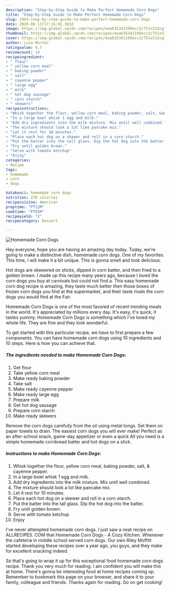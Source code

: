 ```yaml
---
description: "Step-by-Step Guide to Make Perfect Homemade Corn Dogs"
title: "Step-by-Step Guide to Make Perfect Homemade Corn Dogs"
slug: 1943-step-by-step-guide-to-make-perfect-homemade-corn-dogs
date: 2020-08-11T17:15:01.383Z
image: https://img-global.cpcdn.com/recipes/eea635341199ecc3/751x532cq70/homemade-corn-dogs-recipe-main-photo.jpg
thumbnail: https://img-global.cpcdn.com/recipes/eea635341199ecc3/751x532cq70/homemade-corn-dogs-recipe-main-photo.jpg
cover: https://img-global.cpcdn.com/recipes/eea635341199ecc3/751x532cq70/homemade-corn-dogs-recipe-main-photo.jpg
author: Lina Morton
ratingvalue: 4.7
reviewcount: 14
recipeingredient:
- " flour"
- " yellow corn meal"
- " baking powder"
- " salt"
- " cayenne pepper"
- " large egg"
- " milk"
- " hot dog sausage"
- " corn starch"
- " skewers"
recipeinstructions:
- "Whisk together the flour, yellow corn meal, baking powder, salt, &amp; cayenne pepper."
- "In a large bowl whisk 1 egg and milk."
- "Add dry ingredients into the milk mixture. Mix until well combined."
- "The mixture should look a lot like pancake mix."
- "Let it rest for 10 minutes."
- "Place each hot dog on a skewer and roll in a corn starch."
- "Put the batter into the tall glass. Dip the hot dog into the batter."
- "Fry until golden brown."
- "Serve with tomato ketchup"
- "Enjoy"
categories:
- Recipe
tags:
- homemade
- corn
- dogs

katakunci: homemade corn dogs 
nutrition: 278 calories
recipecuisine: American
preptime: "PT12M"
cooktime: "PT55M"
recipeyield: "2"
recipecategory: Dessert

---
```



![Homemade Corn Dogs](https://img-global.cpcdn.com/recipes/eea635341199ecc3/751x532cq70/homemade-corn-dogs-recipe-main-photo.jpg)

Hey everyone, hope you are having an amazing day today. Today, we're going to make a distinctive dish, homemade corn dogs. One of my favorites. This time, I will make it a bit unique. This is gonna smell and look delicious.

Hot dogs are skewered on sticks, dipped in corn batter, and then fried to a golden brown. I made up this recipe many years ago, because I loved the corn dogs you buy at carnivals but could not find a. This easy homemade corn dog recipe is amazing, they taste much better then those boxes of frozen corn dogs you find at the supermarket, and their taste rivals the corn dogs you would find at the Fair.

Homemade Corn Dogs is one of the most favored of recent trending meals in the world. It's appreciated by millions every day. It's easy, it's quick, it tastes yummy. Homemade Corn Dogs is something which I've loved my whole life. They are fine and they look wonderful.


To get started with this particular recipe, we have to first prepare a few components. You can have homemade corn dogs using 10 ingredients and 10 steps. Here is how you can achieve that.

<!--inarticleads1-->

##### The ingredients needed to make Homemade Corn Dogs:

1. Get  flour
1. Take  yellow corn meal
1. Make ready  baking powder
1. Take  salt
1. Make ready  cayenne pepper
1. Make ready  large egg
1. Prepare  milk
1. Get  hot dog sausage
1. Prepare  corn starch
1. Make ready  skewers


Remove the corn dogs carefully from the oil using metal tongs. Set them on paper towels to drain. The easiest corn dogs you will ever make! Perfect as an after-school snack, game-day appetizer or even a quick All you need is a simple homemade cornbread batter and hot dogs on a stick. 

<!--inarticleads2-->

##### Instructions to make Homemade Corn Dogs:

1. Whisk together the flour, yellow corn meal, baking powder, salt, &amp; cayenne pepper.
1. In a large bowl whisk 1 egg and milk.
1. Add dry ingredients into the milk mixture. Mix until well combined.
1. The mixture should look a lot like pancake mix.
1. Let it rest for 10 minutes.
1. Place each hot dog on a skewer and roll in a corn starch.
1. Put the batter into the tall glass. Dip the hot dog into the batter.
1. Fry until golden brown.
1. Serve with tomato ketchup
1. Enjoy


I&#39;ve never attempted homemade corn dogs. I just saw a neat recipe on ALLRECIPES. COM that Homemade Corn Dogs - A Cozy Kitchen. Whenever the cafeteria in middle school served corn dogs. Our own Riley Moffitt started developing these recipes over a year ago, you guys, and they make for excellent snacking indeed. 

So that's going to wrap it up for this exceptional food homemade corn dogs recipe. Thank you very much for reading. I am confident you will make this at home. There's gonna be interesting food at home recipes coming up. Remember to bookmark this page on your browser, and share it to your family, colleague and friends. Thanks again for reading. Go on get cooking!
